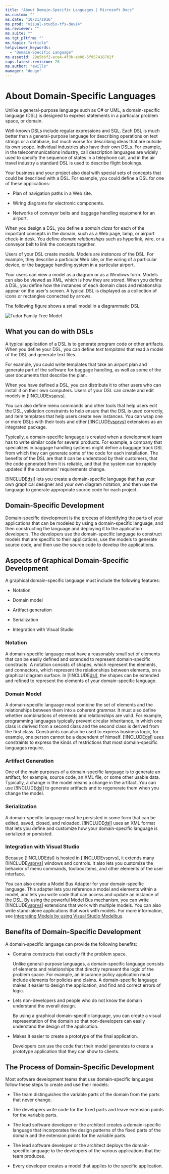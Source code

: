```yaml
---
title: "About Domain-Specific Languages | Microsoft Docs"
ms.custom: ""
ms.date: "10/21/2016"
ms.prod: "visual-studio-tfs-dev14"
ms.reviewer: ""
ms.suite: ""
ms.tgt_pltfrm: ""
ms.topic: "article"
helpviewer_keywords: 
  - "Domain-Specific Language"
ms.assetid: 29e5b6f2-ece4-4f3b-ab08-5f957418702f
caps.latest.revision: 26
ms.author: "awills"
manager: "douge"
---
```

# About Domain-Specific Languages
Unlike a general-purpose language such as C# or UML, a domain-specific language (DSL) is designed to express statements in a particular problem space, or domain.  
  
 Well-known DSLs include regular expressions and SQL. Each DSL is much better than a general-purpose language for describing operations on text strings or a database, but much worse for describing ideas that are outside its own scope. Individual industries also have their own DSLs. For example, in the telecommunications industry, call description languages are widely used to specify the sequence of states in a telephone call, and in the air travel industry a standard DSL is used to describe flight bookings.  
  
 Your business and your project also deal with special sets of concepts that could be described with a DSL. For example, you could define a DSL for one of these applications:  
  
-   Plan of navigation paths in a Web site.  
  
-   Wiring diagrams for electronic components.  
  
-   Networks of conveyor belts and baggage handling equipment for an airport.  
  
 When you design a DSL, you define a *domain class* for each of the important concepts in the domain, such as a Web page, lamp, or airport check-in desk. You define *domain relationships* such as hyperlink, wire, or a conveyor belt to link the concepts together.  
  
 Users of your DSL create *models.* Models are *instances* of the DSL. For example, they describe a particular Web site, or the wiring of a particular device, or the baggage handling system in a particular airport.  
  
 Your users can view a model as a diagram or as a Windows form. Models can also be viewed as XML, which is how they are stored. When you define a DSL, you define how the instances of each domain class and relationship appear on the user's screen. A typical DSL is displayed as a collection of icons or rectangles connected by arrows.  
  
 The following figure shows a small model in a diagrammatic DSL:  
  
 ![Tudor Family Tree Model](../modeling/media/tudor_familytreemodel.png "Tudor_FamilyTreeModel")  
  
## What you can do with DSLs  
 A typical application of a DSL is to generate program code or other artifacts. When you define your DSL, you can define *text templates* that read a model of the DSL and generate text files.  
  
 For example, you could write templates that take an airport plan and generate part of the software for baggage handling, as well as some of the user documents that describe the plan.  
  
 When you have defined a DSL, you can distribute it to other users who can install it on their own computers. Users of your DSL can create and edit models in [!INCLUDE[vsprvs](../code-quality/includes/vsprvs_md.md)].  
  
 You can also define menu commands and other tools that help users edit the DSL, validation constraints to help ensure that the DSL is used correctly, and item templates that help users create new instances. You can wrap one or more DSLs with their tools and other [!INCLUDE[vsprvs](../code-quality/includes/vsprvs_md.md)] extensions as an integrated package.  
  
 Typically, a domain-specific language is created when a development team has to write similar code for several products. For example, a company that specializes in baggage handling systems might define a baggage track DSL from which they can generate some of the code for each installation. The benefits of the DSL are that it can be understood by their customers, that the code generated from it is reliable, and that the system can be rapidly updated if the customers' requirements change.  
  
 [!INCLUDE[dsl](../modeling/includes/dsl_md.md)] lets you create a domain-specific language that has your own graphical designer and your own diagram notation, and then use the language to generate appropriate source code for each project.  
  
## Domain-Specific Development  
 Domain-specific development is the process of identifying the parts of your applications that can be modeled by using a domain-specific language, and then constructing the language and deploying it to the application developers. The developers use the domain-specific language to construct models that are specific to their applications, use the models to generate source code, and then use the source code to develop the applications.  
  
## Aspects of Graphical Domain-Specific Development  
 A graphical domain-specific language must include the following features:  
  
-   Notation  
  
-   Domain model  
  
-   Artifact generation  
  
-   Serialization  
  
-   Integration with Visual Studio  
  
### Notation  
 A domain-specific language must have a reasonably small set of elements that can be easily defined and extended to represent domain-specific constructs. A notation consists of shapes, which represent the elements, and connectors, which represent the relationships between elements, on a graphical diagram surface. In [!INCLUDE[dsl](../modeling/includes/dsl_md.md)], the shapes can be extended and refined to represent the elements of your domain-specific language.  
  
### Domain Model  
 A domain-specific language must combine the set of elements and the relationships between them into a coherent grammar. It must also define whether combinations of elements and relationships are valid. For example, programming languages typically prevent circular inheritance, in which one class is derived from a second class and the second class is derived from the first class. Constraints can also be used to express business logic, for example, one person cannot be a dependent of himself. [!INCLUDE[dsl](../modeling/includes/dsl_md.md)] uses constraints to express the kinds of restrictions that most domain-specific languages require.  
  
### Artifact Generation  
 One of the main purposes of a domain-specific language is to generate an artifact, for example, source code, an XML file, or some other usable data. Typically, a change in the model means a change in the artifact. You can use [!INCLUDE[dsl](../modeling/includes/dsl_md.md)] to generate artifacts and to regenerate them when you change the model.  
  
### Serialization  
 A domain-specific language must be persisted in some form that can be edited, saved, closed, and reloaded. [!INCLUDE[dsl](../modeling/includes/dsl_md.md)] uses an XML format that lets you define and customize how your domain-specific language is serialized or persisted.  
  
### Integration with Visual Studio  
 Because [!INCLUDE[dsl](../modeling/includes/dsl_md.md)] is hosted in [!INCLUDE[vsprvs](../code-quality/includes/vsprvs_md.md)], it extends many [!INCLUDE[vsprvs](../code-quality/includes/vsprvs_md.md)] windows and controls. It also lets you customize the behavior of menu commands, toolbox items, and other elements of the user interface.  
  
 You can also create a Model Bus Adapter for your domain-specific language. This adapter lets you reference a model and elements within a model, and lets you write code that can access and update an instance of the DSL. By using the powerful Model Bus mechanism, you can write [!INCLUDE[vsprvs](../code-quality/includes/vsprvs_md.md)] extensions that work with multiple models. You can also write stand-alone applications that work with models. For more information, see [Integrating Models by using Visual Studio Modelbus](../modeling/integrating-models-by-using-visual-studio-modelbus.md).  
  
## Benefits of Domain-Specific Development  
 A domain-specific language can provide the following benefits:  
  
-   Contains constructs that exactly fit the problem space.  
  
     Unlike general-purpose languages, a domain-specific language consists of elements and relationships that directly represent the logic of the problem space. For example, an insurance policy application must include elements for policies and claims. A domain-specific language makes it easier to design the application, and find and correct errors of logic.  
  
-   Lets non-developers and people who do not know the domain understand the overall design.  
  
     By using a graphical domain-specific language, you can create a visual representation of the domain so that non-developers can easily understand the design of the application.  
  
-   Makes it easier to create a prototype of the final application.  
  
     Developers can use the code that their model generates to create a prototype application that they can show to clients.  
  
## The Process of Domain-Specific Development  
 Most software development teams that use domain-specific languages follow these steps to create and use their models:  
  
-   The team distinguishes the variable parts of the domain from the parts that never change.  
  
-   The developers write code for the fixed parts and leave extension points for the variable parts.  
  
-   The lead software developer or the architect creates a domain-specific language that incorporates the design patterns of the fixed parts of the domain and the extension points for the variable parts.  
  
-   The lead software developer or the architect deploys the domain-specific language to the developers of the various applications that the team produces.  
  
-   Every developer creates a model that applies to the specific application.